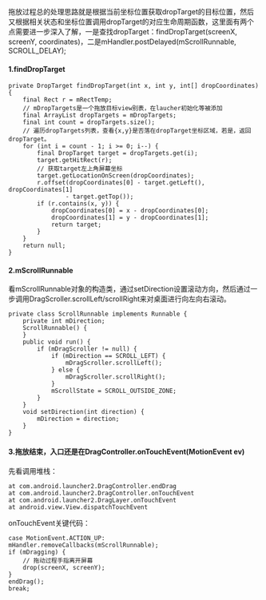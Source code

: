 拖放过程总的处理思路就是根据当前坐标位置获取dropTarget的目标位置，然后又根据相关状态和坐标位置调用dropTarget的对应生命周期函数，这里面有两个点需要进一步深入了解，一是查找dropTarget：findDropTarget(screenX, screenY, coordinates)，二是mHandler.postDelayed(mScrollRunnable, SCROLL_DELAY);
#### 1.findDropTarget
```  
private DropTarget findDropTarget(int x, int y, int[] dropCoordinates) {
	final Rect r = mRectTemp;
	// mDropTargets是一个拖放目标view别表，在laucher初始化等被添加
	final ArrayList dropTargets = mDropTargets;
	final int count = dropTargets.size();
	// 遍历dropTargets列表，查看{x,y}是否落在dropTarget坐标区域，若是，返回dropTarget。
	for (int i = count - 1; i >= 0; i--) {
		final DropTarget target = dropTargets.get(i);
		target.getHitRect(r);
		// 获取target左上角屏幕坐标
		target.getLocationOnScreen(dropCoordinates);
		r.offset(dropCoordinates[0] - target.getLeft(), dropCoordinates[1]
				- target.getTop());
		if (r.contains(x, y)) {
			dropCoordinates[0] = x - dropCoordinates[0];
			dropCoordinates[1] = y - dropCoordinates[1];
			return target;
		}
	}
	return null;
}
```
#### 2.mScrollRunnable
看mScrollRunnable对象的构造类，通过setDirection设置滚动方向，然后通过一步调用DragScroller.scrollLeft/scrollRight来对桌面进行向左向右滚动。
```  
private class ScrollRunnable implements Runnable {
	private int mDirection;
	ScrollRunnable() {
	}
	public void run() {
		if (mDragScroller != null) {
			if (mDirection == SCROLL_LEFT) {
				mDragScroller.scrollLeft();
			} else {
				mDragScroller.scrollRight();
			}
			mScrollState = SCROLL_OUTSIDE_ZONE;
		}
	}
	void setDirection(int direction) {
		mDirection = direction;
	}
}
```
#### 3.拖放结束，入口还是在DragController.onTouchEvent(MotionEvent ev)
先看调用堆栈：
```  
at com.android.launcher2.DragController.endDrag
at com.android.launcher2.DragController.onTouchEvent
at com.android.launcher2.DragLayer.onTouchEvent
at android.view.View.dispatchTouchEvent
```
onTouchEvent关键代码：
```  
case MotionEvent.ACTION_UP:
mHandler.removeCallbacks(mScrollRunnable);
if (mDragging) {
	// 拖动过程手指离开屏幕
	drop(screenX, screenY);
}
endDrag();
break;
```
